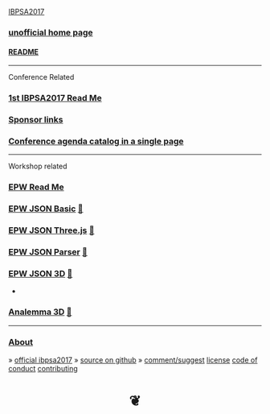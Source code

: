 <style>

#menu p { margin: 0 }

</style>

[IBPSA2017]( https://ibpsa2017.github.io )

### [unofficial home page]( index.html )

#### [README]( #README.md )

***

Conference Related

### [1st IBPSA2017 Read Me]( #./pages/readme-ibpsa-2017.md )
 
### [Sponsor links]( #./pages/menu-sponsor-links.md "View all 40 sites in a minute or two" )

### [Conference agenda catalog in a single page]( #./pages/sessions-building-simulation-2017.html "Speed your way to deciding what to see" )

***
Workshop related 

### [EPW Read Me]( #./pages/readme-epw.md )

### [EPW JSON Basic]( #epw-json-basic/README.md "get started reading EPW JSON" ) [&#x1F517;]( epw-json-basic/mnu-epw-json-basic.html )

### [EPW JSON Three.js]( #epw-json-threejs/README.md "get started reading EPW JSON" ) [&#x1F517;]( epw-json-threejs/index.html )

### [EPW JSON Parser]( #epw-json-parser/README.md "A fun fail" ) [&#x1F517;]( epw-json-parser/index.html )

### [EPW JSON 3D]( #epw-json-3d/README.md "Watch time fly" ) [&#x1F517;]( epw-json-3d/index.html )

-

### [Analemma 3D]( #analemma3-3d/README.md ) [&#x1F517;]( analemma3-3d/index.html )

<!--
### [Room Builder]( #room-builder/README.md ) [&#x1F517;]( room-builder/index.html )
-->

***

### [About]( #./pages/about.md )

&raquo; [official ibpsa2017]( http://www.buildingsimulation2017.org/ )
&raquo; [source on github]( https://github.com/ibpsa2017/ibpsa2017.github.io "Your BS2017 happy place" )
&raquo; [comment/suggest]( https://github.com/ibpsa2017/ibpsa2017.github.io/issues "a good place to holler" )
[license]( #./pages/license.md )
[code of conduct]( #./pages/code-of-conduct.md )
[contributing]( #./pages/contributing.md )
<h1 style=text-align:center; > &#x2766; </h1>


